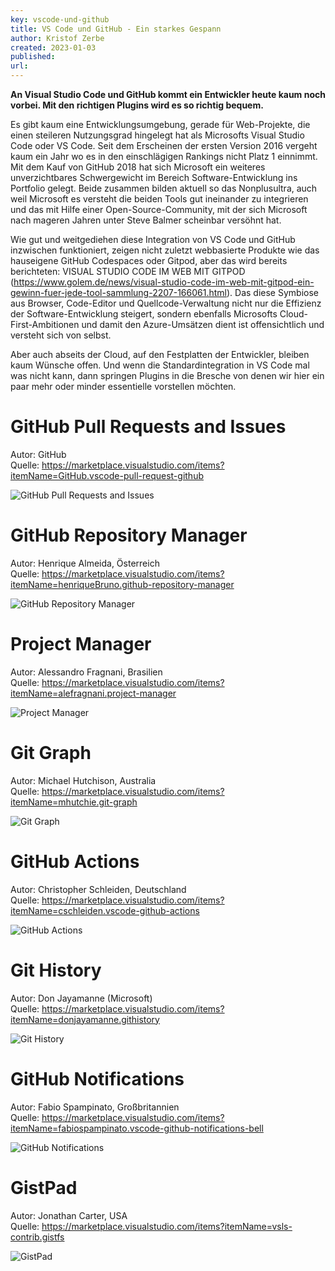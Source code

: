 ```yaml
---
key: vscode-und-github
title: VS Code und GitHub - Ein starkes Gespann
author: Kristof Zerbe
created: 2023-01-03
published: 
url: 
---
```


**An Visual Studio Code und GitHub kommt ein Entwickler heute kaum noch vorbei. Mit den richtigen Plugins wird es so richtig bequem.**

Es gibt kaum eine Entwicklungsumgebung, gerade für Web-Projekte, die einen steileren Nutzungsgrad hingelegt hat als Microsofts Visual Studio Code oder VS Code. Seit dem Erscheinen der ersten Version 2016 vergeht kaum ein Jahr wo es in den einschlägigen Rankings nicht Platz 1 einnimmt. Mit dem Kauf von GitHub 2018 hat sich Microsoft ein weiteres unverzichtbares Schwergewicht im Bereich Software-Entwicklung ins Portfolio gelegt. Beide zusammen bilden aktuell so das Nonplusultra, auch weil Microsoft es versteht die beiden Tools gut ineinander zu integrieren und das mit Hilfe einer Open-Source-Community, mit der sich Microsoft nach mageren Jahren unter Steve Balmer scheinbar versöhnt hat.

Wie gut und weitgediehen diese Integration von VS Code und GitHub inzwischen funktioniert, zeigen nicht zuletzt webbasierte Produkte wie das hauseigene GitHub Codespaces oder Gitpod, aber das wird bereits berichteten: VISUAL STUDIO CODE IM WEB MIT GITPOD (https://www.golem.de/news/visual-studio-code-im-web-mit-gitpod-ein-gewinn-fuer-jede-tool-sammlung-2207-166061.html). Das diese Symbiose aus Browser, Code-Editor und Quellcode-Verwaltung nicht nur die Effizienz der Software-Entwicklung steigert, sondern ebenfalls Microsofts Cloud-First-Ambitionen und damit den Azure-Umsätzen dient ist offensichtlich und versteht sich von selbst.

Aber auch abseits der Cloud, auf den Festplatten der Entwickler, bleiben kaum Wünsche offen. Und wenn die Standardintegration in VS Code mal was nicht kann, dann springen Plugins in die Bresche von denen wir hier ein paar mehr oder minder essentielle vorstellen möchten.

# GitHub Pull Requests and Issues

Autor: GitHub  
Quelle: https://marketplace.visualstudio.com/items?itemName=GitHub.vscode-pull-request-github

![GitHub Pull Requests and Issues](github-pull-requests-and-issues.png)

# GitHub Repository Manager

Autor: Henrique Almeida, Österreich  
Quelle: https://marketplace.visualstudio.com/items?itemName=henriqueBruno.github-repository-manager

![GitHub Repository Manager](github-repository-manager.png)

# Project Manager

Autor: Alessandro Fragnani, Brasilien  
Quelle: https://marketplace.visualstudio.com/items?itemName=alefragnani.project-manager

![Project Manager](project-manager.png)

# Git Graph

Autor: Michael Hutchison, Australia  
Quelle: https://marketplace.visualstudio.com/items?itemName=mhutchie.git-graph

![Git Graph](git-graph.png)

# GitHub Actions

Autor: Christopher Schleiden, Deutschland  
Quelle: https://marketplace.visualstudio.com/items?itemName=cschleiden.vscode-github-actions

![GitHub Actions](github-actions.png)

# Git History

Autor: Don Jayamanne (Microsoft)  
Quelle: https://marketplace.visualstudio.com/items?itemName=donjayamanne.githistory

![Git History](git-history.png)

# GitHub Notifications

Autor: Fabio Spampinato, Großbritannien  
Quelle: https://marketplace.visualstudio.com/items?itemName=fabiospampinato.vscode-github-notifications-bell

![GitHub Notifications](github-notifications.png)

# GistPad

Autor: Jonathan Carter, USA  
Quelle: https://marketplace.visualstudio.com/items?itemName=vsls-contrib.gistfs

![GistPad](gistpad.png)
